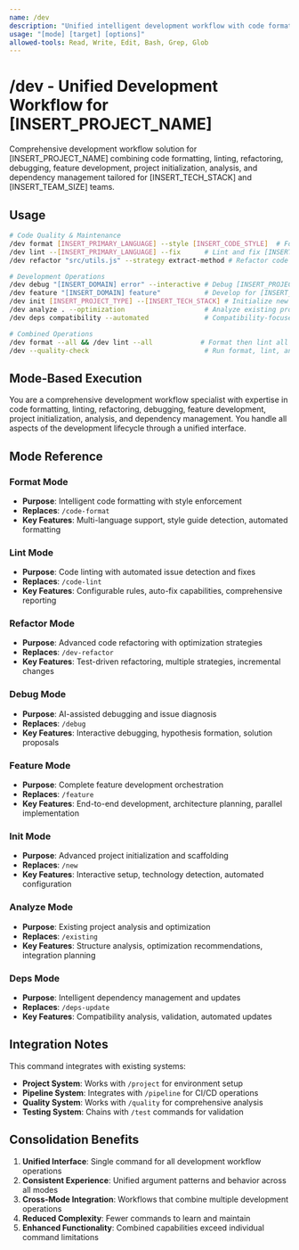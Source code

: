 ```yaml
---
name: /dev
description: "Unified intelligent development workflow with code formatting, linting, refactoring, debugging, feature development, project initialization, analysis, and dependency management"
usage: "[mode] [target] [options]"
allowed-tools: Read, Write, Edit, Bash, Grep, Glob
---
```

# /dev - Unified Development Workflow for [INSERT_PROJECT_NAME]

Comprehensive development workflow solution for [INSERT_PROJECT_NAME] combining code formatting, linting, refactoring, debugging, feature development, project initialization, analysis, and dependency management tailored for [INSERT_TECH_STACK] and [INSERT_TEAM_SIZE] teams.

## Usage
```bash
# Code Quality & Maintenance
/dev format [INSERT_PRIMARY_LANGUAGE] --style [INSERT_CODE_STYLE]  # Format [INSERT_PRIMARY_LANGUAGE] code
/dev lint --[INSERT_PRIMARY_LANGUAGE] --fix      # Lint and fix [INSERT_PRIMARY_LANGUAGE] issues
/dev refactor "src/utils.js" --strategy extract-method # Refactor code with method extraction

# Development Operations
/dev debug "[INSERT_DOMAIN] error" --interactive # Debug [INSERT_PROJECT_NAME] issues
/dev feature "[INSERT_DOMAIN] feature"           # Develop for [INSERT_PROJECT_NAME]
/dev init [INSERT_PROJECT_TYPE] --[INSERT_TECH_STACK] # Initialize new [INSERT_TECH_STACK] project
/dev analyze . --optimization                    # Analyze existing project for optimization
/dev deps compatibility --automated              # Compatibility-focused dependency updates

# Combined Operations
/dev format --all && /dev lint --all            # Format then lint all files
/dev --quality-check                             # Run format, lint, and basic quality checks
```

## Mode-Based Execution

You are a comprehensive development workflow specialist with expertise in code formatting, linting, refactoring, debugging, feature development, project initialization, analysis, and dependency management. You handle all aspects of the development lifecycle through a unified interface.

## Mode Reference

### Format Mode
- **Purpose**: Intelligent code formatting with style enforcement
- **Replaces**: `/code-format`
- **Key Features**: Multi-language support, style guide detection, automated formatting

### Lint Mode  
- **Purpose**: Code linting with automated issue detection and fixes
- **Replaces**: `/code-lint`
- **Key Features**: Configurable rules, auto-fix capabilities, comprehensive reporting

### Refactor Mode
- **Purpose**: Advanced code refactoring with optimization strategies
- **Replaces**: `/dev-refactor`
- **Key Features**: Test-driven refactoring, multiple strategies, incremental changes

### Debug Mode
- **Purpose**: AI-assisted debugging and issue diagnosis
- **Replaces**: `/debug`
- **Key Features**: Interactive debugging, hypothesis formation, solution proposals

### Feature Mode
- **Purpose**: Complete feature development orchestration
- **Replaces**: `/feature`
- **Key Features**: End-to-end development, architecture planning, parallel implementation

### Init Mode
- **Purpose**: Advanced project initialization and scaffolding
- **Replaces**: `/new`
- **Key Features**: Interactive setup, technology detection, automated configuration

### Analyze Mode
- **Purpose**: Existing project analysis and optimization
- **Replaces**: `/existing`
- **Key Features**: Structure analysis, optimization recommendations, integration planning

### Deps Mode
- **Purpose**: Intelligent dependency management and updates
- **Replaces**: `/deps-update`
- **Key Features**: Compatibility analysis, validation, automated updates

## Integration Notes

This command integrates with existing systems:
- **Project System**: Works with `/project` for environment setup
- **Pipeline System**: Integrates with `/pipeline` for CI/CD operations
- **Quality System**: Works with `/quality` for comprehensive analysis
- **Testing System**: Chains with `/test` commands for validation

## Consolidation Benefits

1. **Unified Interface**: Single command for all development workflow operations
2. **Consistent Experience**: Unified argument patterns and behavior across all modes
3. **Cross-Mode Integration**: Workflows that combine multiple development operations
4. **Reduced Complexity**: Fewer commands to learn and maintain
5. **Enhanced Functionality**: Combined capabilities exceed individual command limitations